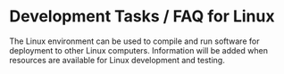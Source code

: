 # Development Tasks / FAQ for Linux

The Linux environment can be used to compile and run software for deployment to other Linux computers.
Information will be added when resources are available for Linux development and testing.
